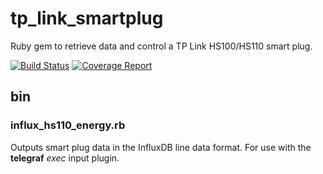 # tp_link_smartplug

Ruby gem to retrieve data and control a TP Link HS100/HS110 smart plug.

[![Build Status](https://gitlab.bmhughes.co.uk/bmhughes/tp_link_smartplug/badges/master/build.svg)](https://gitlab.bmhughes.co.uk/bmhughes/tp_link_smartplug) [![Coverage Report](https://gitlab.bmhughes.co.uk/bmhughes/tp_link_smartplug/badges/master/coverage.svg)](https://gitlab.bmhughes.co.uk/bmhughes/tp_link_smartplug/commits/master)

## bin

### influx_hs110_energy.rb

Outputs smart plug data in the InfluxDB line data format. For use with the **telegraf** *exec* input plugin.
